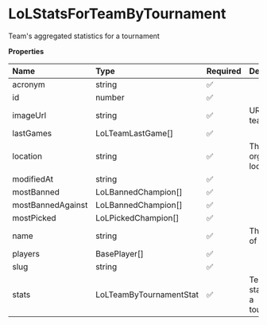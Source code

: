 # LoLStatsForTeamByTournament

Team's aggregated statistics for a tournament

**Properties**

| Name              | Type                    | Required | Description                        |
| :---------------- | :---------------------- | :------- | :--------------------------------- |
| acronym           | string                  | ✅       |                                    |
| id                | number                  | ✅       |                                    |
| imageUrl          | string                  | ✅       | URL of the team logo               |
| lastGames         | LoLTeamLastGame[]       | ✅       |                                    |
| location          | string                  | ✅       | The team's organization location   |
| modifiedAt        | string                  | ✅       |                                    |
| mostBanned        | LoLBannedChampion[]     | ✅       |                                    |
| mostBannedAgainst | LoLBannedChampion[]     | ✅       |                                    |
| mostPicked        | LoLPickedChampion[]     | ✅       |                                    |
| name              | string                  | ✅       | The name of the team.              |
| players           | BasePlayer[]            | ✅       |                                    |
| slug              | string                  | ✅       |                                    |
| stats             | LoLTeamByTournamentStat | ✅       | Team's statistics for a tournament |

<!-- This file was generated by liblab | https://liblab.com/ -->
